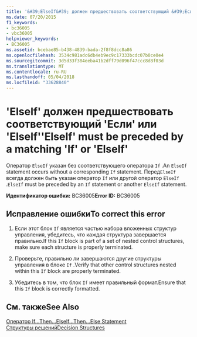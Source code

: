 ```yaml
---
title: '&#39;ElseIf&#39; должен предшествовать соответствующий &#39;Если&#39; или &#39;ElseIf&#39;'
ms.date: 07/20/2015
f1_keywords:
- bc36005
- vbc36005
helpviewer_keywords:
- BC36005
ms.assetid: bcebae85-b438-4839-bada-2f8f8dcc8a86
ms.openlocfilehash: 3534c981adc6db4eb9ec9c17333bcdc07b0ce0e4
ms.sourcegitcommit: 3d5d33f384eeba41b2dff79d096f47ccc8d8f03d
ms.translationtype: MT
ms.contentlocale: ru-RU
ms.lasthandoff: 05/04/2018
ms.locfileid: "33628840"
---
```

# <a name="39elseif39-must-be-preceded-by-a-matching-39if39-or-39elseif39"></a><span data-ttu-id="57e17-102">&#39;ElseIf&#39; должен предшествовать соответствующий &#39;Если&#39; или &#39;ElseIf&#39;</span><span class="sxs-lookup"><span data-stu-id="57e17-102">&#39;ElseIf&#39; must be preceded by a matching &#39;If&#39; or &#39;ElseIf&#39;</span></span>
<span data-ttu-id="57e17-103">Оператор `ElseIf` указан без соответствующего оператора `If` .</span><span class="sxs-lookup"><span data-stu-id="57e17-103">An `ElseIf` statement occurs without a corresponding `If` statement.</span></span> <span data-ttu-id="57e17-104">Перед`ElseIf` всегда должен быть указан оператор `If` или другой оператор `ElseIf` .</span><span class="sxs-lookup"><span data-stu-id="57e17-104">`ElseIf` must be preceded by an `If` statement or another `ElseIf` statement.</span></span>  
  
 <span data-ttu-id="57e17-105">**Идентификатор ошибки:** BC36005</span><span class="sxs-lookup"><span data-stu-id="57e17-105">**Error ID:** BC36005</span></span>  
  
## <a name="to-correct-this-error"></a><span data-ttu-id="57e17-106">Исправление ошибки</span><span class="sxs-lookup"><span data-stu-id="57e17-106">To correct this error</span></span>  
  
1.  <span data-ttu-id="57e17-107">Если этот блок `If` является частью набора вложенных структур управления, убедитесь, что каждая структура завершается правильно.</span><span class="sxs-lookup"><span data-stu-id="57e17-107">If this `If` block is part of a set of nested control structures, make sure each structure is properly terminated.</span></span>  
  
2.  <span data-ttu-id="57e17-108">Проверьте, правильно ли завершаются другие структуры управления в блоке `If` .</span><span class="sxs-lookup"><span data-stu-id="57e17-108">Verify that other control structures nested within this `If` block are properly terminated.</span></span>  
  
3.  <span data-ttu-id="57e17-109">Убедитесь в том, что блок `If` имеет правильный формат.</span><span class="sxs-lookup"><span data-stu-id="57e17-109">Ensure that this `If` block is correctly formatted.</span></span>  
  
## <a name="see-also"></a><span data-ttu-id="57e17-110">См. также</span><span class="sxs-lookup"><span data-stu-id="57e17-110">See Also</span></span>  
 [<span data-ttu-id="57e17-111">Оператор If...Then...Else</span><span class="sxs-lookup"><span data-stu-id="57e17-111">If...Then...Else Statement</span></span>](../../visual-basic/language-reference/statements/if-then-else-statement.md)  
 [<span data-ttu-id="57e17-112">Структуры решений</span><span class="sxs-lookup"><span data-stu-id="57e17-112">Decision Structures</span></span>](../../visual-basic/programming-guide/language-features/control-flow/decision-structures.md)
